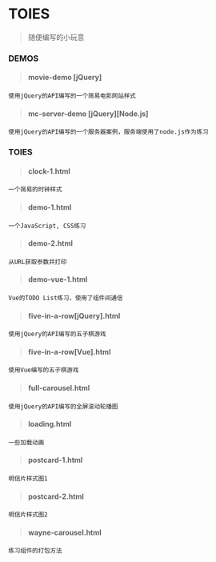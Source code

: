 # TOIES

> 随便编写的小玩意

### DEMOS

> #### movie-demo [jQuery]

	使用jQuery的API编写的一个简易电影网站样式

> #### mc-server-demo [jQuery][Node.js]

	使用jQuery的API编写的一个服务器案例，服务端使用了node.js作为练习

### TOIES

> #### clock-1.html

	一个简易的时钟样式

> #### demo-1.html

	一个JavaScript, CSS练习

> #### demo-2.html

	从URL获取参数并打印

> #### demo-vue-1.html

	Vue的TODO List练习，使用了组件间通信

> #### five-in-a-row[jQuery].html

	使用jQuery的API编写的五子棋游戏

> #### five-in-a-row[Vue].html

	使用Vue编写的五子棋游戏

> #### full-carousel.html

	使用jQuery的API编写的全屏滚动轮播图

> #### loading.html

	一些加载动画

> #### postcard-1.html

	明信片样式图1

> #### postcard-2.html

	明信片样式图2

> #### wayne-carousel.html

	练习组件的打包方法

